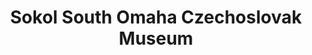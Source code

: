 ---
layout: repo
title: "Sokol South Omaha Czechoslovak Museum"
id: 11254
permalink: repos/11254/
---